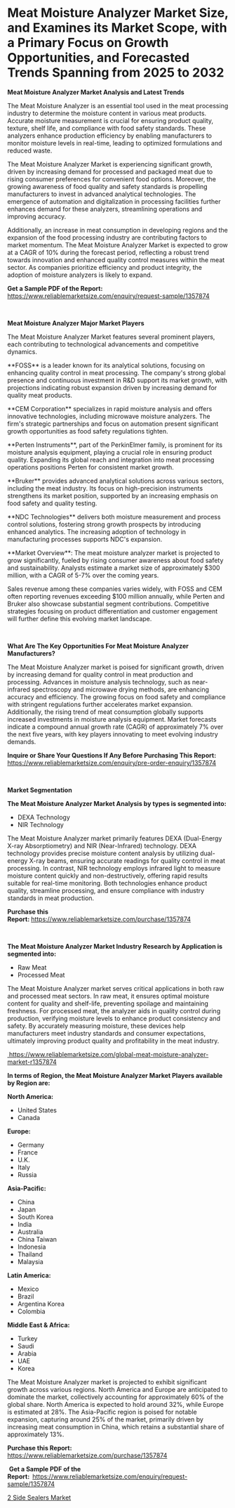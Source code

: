 <p><h1>Meat Moisture Analyzer Market Size, and Examines its Market Scope, with a Primary Focus on Growth Opportunities, and Forecasted Trends Spanning from 2025 to 2032</h1></p><p><strong>Meat Moisture Analyzer Market Analysis and Latest Trends</strong></p>
<p><p>The Meat Moisture Analyzer is an essential tool used in the meat processing industry to determine the moisture content in various meat products. Accurate moisture measurement is crucial for ensuring product quality, texture, shelf life, and compliance with food safety standards. These analyzers enhance production efficiency by enabling manufacturers to monitor moisture levels in real-time, leading to optimized formulations and reduced waste.</p><p>The Meat Moisture Analyzer Market is experiencing significant growth, driven by increasing demand for processed and packaged meat due to rising consumer preferences for convenient food options. Moreover, the growing awareness of food quality and safety standards is propelling manufacturers to invest in advanced analytical technologies. The emergence of automation and digitalization in processing facilities further enhances demand for these analyzers, streamlining operations and improving accuracy.</p><p>Additionally, an increase in meat consumption in developing regions and the expansion of the food processing industry are contributing factors to market momentum. The Meat Moisture Analyzer Market is expected to grow at a CAGR of 10% during the forecast period, reflecting a robust trend towards innovation and enhanced quality control measures within the meat sector. As companies prioritize efficiency and product integrity, the adoption of moisture analyzers is likely to expand.</p></p>
<p><strong>Get a Sample PDF of the Report:&nbsp;</strong> <a href="https://www.reliablemarketsize.com/enquiry/request-sample/1357874?utm_campaign=2606&utm_medium=2&utm_source=Github&utm_content=ia&utm_term=24022025&utm_id=meat-moisture-analyzer">https://www.reliablemarketsize.com/enquiry/request-sample/1357874</a></p>
<p>&nbsp;</p>
<p><strong>Meat Moisture Analyzer Major Market Players</strong></p>
<p><p>The Meat Moisture Analyzer Market features several prominent players, each contributing to technological advancements and competitive dynamics.  </p><p>**FOSS** is a leader known for its analytical solutions, focusing on enhancing quality control in meat processing. The company's strong global presence and continuous investment in R&D support its market growth, with projections indicating robust expansion driven by increasing demand for quality meat products.</p><p>**CEM Corporation** specializes in rapid moisture analysis and offers innovative technologies, including microwave moisture analyzers. The firm's strategic partnerships and focus on automation present significant growth opportunities as food safety regulations tighten.  </p><p>**Perten Instruments**, part of the PerkinElmer family, is prominent for its moisture analysis equipment, playing a crucial role in ensuring product quality. Expanding its global reach and integration into meat processing operations positions Perten for consistent market growth.</p><p>**Bruker** provides advanced analytical solutions across various sectors, including the meat industry. Its focus on high-precision instruments strengthens its market position, supported by an increasing emphasis on food safety and quality testing.</p><p>**NDC Technologies** delivers both moisture measurement and process control solutions, fostering strong growth prospects by introducing enhanced analytics. The increasing adoption of technology in manufacturing processes supports NDC's expansion.</p><p>**Market Overview**: The meat moisture analyzer market is projected to grow significantly, fueled by rising consumer awareness about food safety and sustainability. Analysts estimate a market size of approximately $300 million, with a CAGR of 5-7% over the coming years.</p><p>Sales revenue among these companies varies widely, with FOSS and CEM often reporting revenues exceeding $100 million annually, while Perten and Bruker also showcase substantial segment contributions. Competitive strategies focusing on product differentiation and customer engagement will further define this evolving market landscape.</p></p>
<p>&nbsp;</p>
<p><strong>What Are The Key Opportunities For Meat Moisture Analyzer Manufacturers?</strong></p>
<p><p>The Meat Moisture Analyzer market is poised for significant growth, driven by increasing demand for quality control in meat production and processing. Advances in moisture analysis technology, such as near-infrared spectroscopy and microwave drying methods, are enhancing accuracy and efficiency. The growing focus on food safety and compliance with stringent regulations further accelerates market expansion. Additionally, the rising trend of meat consumption globally supports increased investments in moisture analysis equipment. Market forecasts indicate a compound annual growth rate (CAGR) of approximately 7% over the next five years, with key players innovating to meet evolving industry demands.</p></p>
<p><strong>Inquire or Share Your Questions If Any Before Purchasing This Report:</strong> <a href="https://www.reliablemarketsize.com/enquiry/pre-order-enquiry/1357874?utm_campaign=2606&utm_medium=2&utm_source=Github&utm_content=ia&utm_term=24022025&utm_id=meat-moisture-analyzer">https://www.reliablemarketsize.com/enquiry/pre-order-enquiry/1357874</a></p>
<p>&nbsp;</p>
<p><strong>Market Segmentation</strong></p>
<p><strong>The Meat Moisture Analyzer Market Analysis by types is segmented into:</strong></p>
<p><ul><li>DEXA Technology</li><li>NIR Technology</li></ul></p>
<p><p>The Meat Moisture Analyzer market primarily features DEXA (Dual-Energy X-ray Absorptiometry) and NIR (Near-Infrared) technology. DEXA technology provides precise moisture content analysis by utilizing dual-energy X-ray beams, ensuring accurate readings for quality control in meat processing. In contrast, NIR technology employs infrared light to measure moisture content quickly and non-destructively, offering rapid results suitable for real-time monitoring. Both technologies enhance product quality, streamline processing, and ensure compliance with industry standards in meat production.</p></p>
<p><strong>Purchase this Report:&nbsp;</strong><a href="https://www.reliablemarketsize.com/purchase/1357874?utm_campaign=2606&utm_medium=2&utm_source=Github&utm_content=ia&utm_term=24022025&utm_id=meat-moisture-analyzer">https://www.reliablemarketsize.com/purchase/1357874</a></p>
<p>&nbsp;</p>
<p><strong>The Meat Moisture Analyzer Market Industry Research by Application is segmented into:</strong></p>
<p><ul><li>Raw Meat</li><li>Processed Meat</li></ul></p>
<p><p>The Meat Moisture Analyzer market serves critical applications in both raw and processed meat sectors. In raw meat, it ensures optimal moisture content for quality and shelf-life, preventing spoilage and maintaining freshness. For processed meat, the analyzer aids in quality control during production, verifying moisture levels to enhance product consistency and safety. By accurately measuring moisture, these devices help manufacturers meet industry standards and consumer expectations, ultimately improving product quality and profitability in the meat industry.</p></p>
<p><a href="https://www.reliablemarketsize.com/global-meat-moisture-analyzer-market-r1357874?utm_campaign=2606&utm_medium=2&utm_source=Github&utm_content=ia&utm_term=24022025&utm_id=meat-moisture-analyzer">&nbsp;https://www.reliablemarketsize.com/global-meat-moisture-analyzer-market-r1357874</a></p>
<p><strong>In terms of Region, the Meat Moisture Analyzer Market Players available by Region are:</strong></p>
<p>
    <p> <strong> North America: </strong>
        <ul>
            <li>United States</li>
            <li>Canada</li>
        </ul>
        </p> 
    <p> <strong> Europe: </strong>
        <ul>
            <li>Germany</li>
            <li>France</li>
            <li>U.K.</li>
            <li>Italy</li>
            <li>Russia</li>
        </ul>
        </p> 
    <p> <strong> Asia-Pacific: </strong>
        <ul>
            <li>China</li>
            <li>Japan</li>
            <li>South Korea</li>
            <li>India</li>
            <li>Australia</li>
            <li>China Taiwan</li>
            <li>Indonesia</li>
            <li>Thailand</li>
            <li>Malaysia</li>
        </ul>
        </p> 
    <p> <strong> Latin America: </strong>
        <ul>
            <li>Mexico</li>
            <li>Brazil</li>
            <li>Argentina Korea</li>
            <li>Colombia</li>
        </ul>
        </p> 
    <p> <strong> Middle East & Africa: </strong>
        <ul>
            <li>Turkey</li>
            <li>Saudi</li>
            <li>Arabia</li>
            <li>UAE</li>
            <li>Korea</li>
        </ul>
    </p>
    </p>
<p><p>The Meat Moisture Analyzer market is projected to exhibit significant growth across various regions. North America and Europe are anticipated to dominate the market, collectively accounting for approximately 60% of the global share. North America is expected to hold around 32%, while Europe is estimated at 28%. The Asia-Pacific region is poised for notable expansion, capturing around 25% of the market, primarily driven by increasing meat consumption in China, which retains a substantial share of approximately 13%.</p></p>
<p><strong>Purchase this Report: </strong><a href="https://www.reliablemarketsize.com/purchase/1357874?utm_campaign=2606&utm_medium=2&utm_source=Github&utm_content=ia&utm_term=24022025&utm_id=meat-moisture-analyzer">https://www.reliablemarketsize.com/purchase/1357874</a></p>
<p>&nbsp;<strong>Get a Sample PDF of the Report:&nbsp;&nbsp;</strong><a href="https://www.reliablemarketsize.com/enquiry/request-sample/1357874?utm_campaign=2606&utm_medium=2&utm_source=Github&utm_content=ia&utm_term=24022025&utm_id=meat-moisture-analyzer">https://www.reliablemarketsize.com/enquiry/request-sample/1357874</a></p>
<p><strong></strong></p>
<p><p><a href="https://github.com/danikabiele541/Market-Research-Report-List-1/blob/main/2-side-sealers-market.md?utm_campaign=2606&utm_medium=2&utm_source=Github&utm_content=ia&utm_term=24022025&utm_id=meat-moisture-analyzer">2 Side Sealers Market</a></p></p>